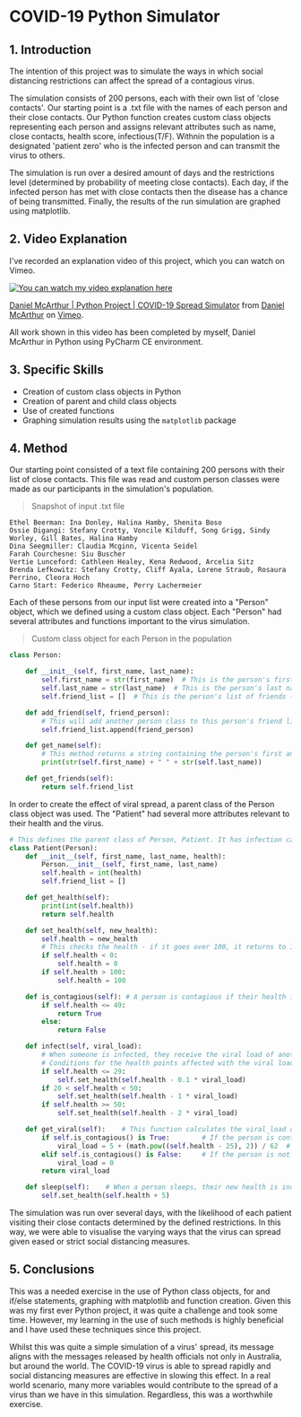 # COVID-19 Python Simulator

## 1. Introduction

The intention of this project was to simulate the ways in which social distancing restrictions can affect the spread of a contagious virus. 

The simulation consists of 200 persons, each with their own list of 'close contacts'. Our starting point is a .txt file with the names of each person and their close contacts. Our Python function creates custom class objects representing each person and assigns relevant attributes such as name, close contacts, health score, infectious(T/F). Withnin the population is a designated 'patient zero' who is the infected person and can transmit the virus to others. 

The simulation is run over a desired amount of days and the restrictions level (determined by probability of meeting close contacts). Each day, if the infected person has met with close contacts then the disease has a chance of being transmitted. Finally, the results of the run simulation are graphed using matplotlib. 

## 2. Video Explanation

I've recorded an explanation video of this project, which you can watch on Vimeo. 

[![You can watch my video explanation here](https://i.vimeocdn.com/video/1016431723.webp?mw=1100&mh=591)](https://vimeo.com/491460076)

<p><a href="https://vimeo.com/491460076" target="_blank">Daniel McArthur | Python Project | COVID-19 Spread Simulator</a> from <a href="https://vimeo.com/user129314614">Daniel McArthur</a> on <a href="https://vimeo.com">Vimeo</a>.</p>

All work shown in this video has been completed by myself, Daniel McArthur in Python using PyCharm CE environment.

## 3. Specific Skills

* Creation of custom class objects in Python
* Creation of parent and child class objects
* Use of created functions
* Graphing simulation results using the `matplotlib` package

## 4. Method

Our starting point consisted of a text file containing 200 persons with their list of close contacts. This file was read and custom person classes were made as our participants in the simulation's population. 

> Snapshot of input .txt file
```
Ethel Beerman: Ina Donley, Halina Hamby, Shenita Boso
Ossie Digangi: Stefany Crotty, Voncile Kilduff, Song Grigg, Sindy Worley, Gill Bates, Halina Hamby
Dina Seegmiller: Claudia Mcginn, Vicenta Seidel
Farah Courchesne: Siu Buscher
Vertie Lunceford: Cathleen Healey, Kena Redwood, Arcelia Sitz
Brenda Lefkowitz: Stefany Crotty, Cliff Ayala, Lorene Straub, Rosaura Perrino, Cleora Hoch
Carno Start: Federico Rheaume, Perry Lachermeier
```

Each of these persons from our input list were created into a "Person" object, which we defined using a custom class object. Each "Person" had several attributes and functions important to the virus simulation. 

> Custom class object for each Person in the population
```python
class Person:

    def __init__(self, first_name, last_name):
        self.first_name = str(first_name)  # This is the person's first name
        self.last_name = str(last_name)  # This is the person's last name
        self.friend_list = []  # This is the person's list of friends (other person objects)

    def add_friend(self, friend_person):
        # This will add another person class to this person's friend list
        self.friend_list.append(friend_person)

    def get_name(self):
        # This method returns a string containing the person's first and last name concatenated together
        print(str(self.first_name) + " " + str(self.last_name))

    def get_friends(self):
        return self.friend_list
```

In order to create the effect of viral spread, a parent class of the Person class object was used. The "Patient" had several more attributes relevant to their health and the virus. 

```python
# This defines the parent class of Person, Patient. It has infection capabilities and values for health
class Patient(Person):
    def __init__(self, first_name, last_name, health):
        Person.__init__(self, first_name, last_name)
        self.health = int(health)
        self.friend_list = []

    def get_health(self):
        print(int(self.health))
        return self.health

    def set_health(self, new_health):
        self.health = new_health
        # This checks the health - if it goes over 100, it returns to 100 and similar if it goes below 0
        if self.health < 0:
            self.health = 0
        if self.health > 100:
            self.health = 100

    def is_contagious(self): # A person is contagious if their health is <= 49
        if self.health <= 49:
            return True
        else:
            return False

    def infect(self, viral_load):
        # When someone is infected, they receive the viral load of another person
        # Conditions for the health points affected with the viral load
        if self.health <= 29:
            self.set_health(self.health - 0.1 * viral_load)
        if 20 < self.health < 50:
            self.set_health(self.health - 1 * viral_load)
        if self.health >= 50:
            self.set_health(self.health - 2 * viral_load)

    def get_viral(self):    # This function calculates the viral_load of the person, given they are contagious
        if self.is_contagious() is True:        # If the person is contagious, they will produce a viral load
            viral_load = 5 + (math.pow((self.health - 25), 2)) / 62  # Formula for the viral load
        elif self.is_contagious() is False:     # If the person is not contagious, their viral_load is 0
            viral_load = 0
        return viral_load

    def sleep(self):    # When a person sleeps, their new health is increased by 5
        self.set_health(self.health + 5)
```

The simulation was run over several days, with the likelihood of each patient visiting their close contacts determined by the defined restrictions. In this way, we were able to visualise the varying ways that the virus can spread given eased or strict social distancing measures.

## 5. Conclusions

This was a needed exercise in the use of Python class objects, for and if/else statements, graphing with matplotlib and function creation. Given this was my first ever Python project, it was quite a challenge and took some time. However, my learning in the use of such methods is highly beneficial and I have used these techniques since this project. 

Whilst this was quite a simple simulation of a virus' spread, its message aligns with the messages released by health officials not only in Australia, but around the world. The COVID-19 virus is able to spread rapidly and social distancing measures are effective in slowing this effect. In a real world scenario, many more variables would contribute to the spread of a virus than we have in this simulation. Regardless, this was a worthwhile exercise. 

